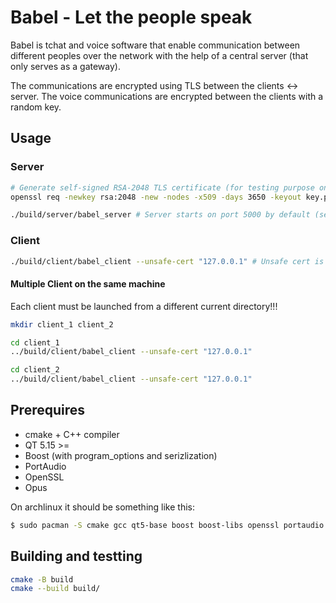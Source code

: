 # Babel - Let the people speak

Babel is tchat and voice software that enable communication between different peoples over the network with the help of a central server (that only serves as a gateway).

The communications are encrypted using TLS between the clients <-> server.
The voice communications are encrypted between the clients with a random key.

## Usage

### Server

```bash
# Generate self-signed RSA-2048 TLS certificate (for testing purpose only)
openssl req -newkey rsa:2048 -new -nodes -x509 -days 3650 -keyout key.pem -out cert.pem
```

```bash
./build/server/babel_server # Server starts on port 5000 by default (see --help for more info)
```

### Client

```bash
./build/client/babel_client --unsafe-cert "127.0.0.1" # Unsafe cert is ONLY for self-signed certificate
```

#### Multiple Client on the same machine

Each client must be launched from a different current directory!!!

```bash
mkdir client_1 client_2
```

```bash
cd client_1
../build/client/babel_client --unsafe-cert "127.0.0.1"
```

```bash
cd client_2
../build/client/babel_client --unsafe-cert "127.0.0.1"
```

## Prerequires

 * cmake + C++ compiler
 * QT 5.15 >=
 * Boost (with program_options and serizlization)
 * PortAudio
 * OpenSSL
 * Opus

On archlinux it should be something like this:

```bash
$ sudo pacman -S cmake gcc qt5-base boost boost-libs openssl portaudio
```

## Building and testting

```bash
cmake -B build
cmake --build build/
```
